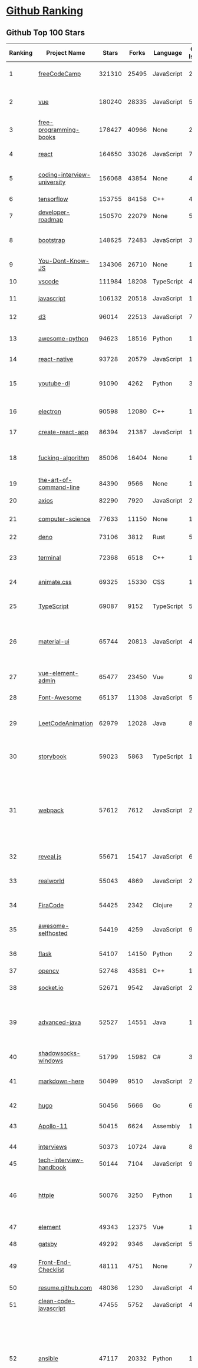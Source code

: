 [Github Ranking](../README.md)
==========

## Github Top 100 Stars

| Ranking | Project Name | Stars | Forks | Language | Open Issues | Description | Last Commit |
| ------- | ------------ | ----- | ----- | -------- | ----------- | ----------- | ----------- |
| 1 | [freeCodeCamp](https://github.com/freeCodeCamp/freeCodeCamp) | 321310 | 25495 | JavaScript | 266 | freeCodeCamp.org's open source codebase and curriculum. Learn to code for free. | 2021-03-06T02:56:46Z |
| 2 | [vue](https://github.com/vuejs/vue) | 180240 | 28335 | JavaScript | 566 | 🖖 Vue.js is a progressive, incrementally-adoptable JavaScript framework for building UI on the web. | 2021-03-04T23:12:50Z |
| 3 | [free-programming-books](https://github.com/EbookFoundation/free-programming-books) | 178427 | 40966 | None | 25 | :books: Freely available programming books | 2021-03-03T05:20:50Z |
| 4 | [react](https://github.com/facebook/react) | 164650 | 33026 | JavaScript | 730 | A declarative, efficient, and flexible JavaScript library for building user interfaces. | 2021-03-05T23:05:52Z |
| 5 | [coding-interview-university](https://github.com/jwasham/coding-interview-university) | 156068 | 43854 | None | 43 | A complete computer science study plan to become a software engineer. | 2021-03-05T06:49:47Z |
| 6 | [tensorflow](https://github.com/tensorflow/tensorflow) | 153755 | 84158 | C++ | 4022 | An Open Source Machine Learning Framework for Everyone | 2021-03-06T02:56:17Z |
| 7 | [developer-roadmap](https://github.com/kamranahmedse/developer-roadmap) | 150570 | 22079 | None | 53 | Roadmap to becoming a web developer in 2021 | 2021-02-25T09:04:28Z |
| 8 | [bootstrap](https://github.com/twbs/bootstrap) | 148625 | 72483 | JavaScript | 344 | The most popular HTML, CSS, and JavaScript framework for developing responsive, mobile first projects on the web. | 2021-03-06T01:00:05Z |
| 9 | [You-Dont-Know-JS](https://github.com/getify/You-Dont-Know-JS) | 134306 | 26710 | None | 119 | A book series on JavaScript. @YDKJS on twitter. | 2021-02-08T13:38:15Z |
| 10 | [vscode](https://github.com/microsoft/vscode) | 111984 | 18208 | TypeScript | 4691 | Visual Studio Code | 2021-03-06T02:57:59Z |
| 11 | [javascript](https://github.com/airbnb/javascript) | 106132 | 20518 | JavaScript | 120 | JavaScript Style Guide | 2021-03-04T17:25:10Z |
| 12 | [d3](https://github.com/d3/d3) | 96014 | 22513 | JavaScript | 7 | Bring data to life with SVG, Canvas and HTML. :bar_chart::chart_with_upwards_trend::tada: | 2021-02-07T19:52:05Z |
| 13 | [awesome-python](https://github.com/vinta/awesome-python) | 94623 | 18516 | Python | 133 | A curated list of awesome Python frameworks, libraries, software and resources | 2021-02-25T14:54:19Z |
| 14 | [react-native](https://github.com/facebook/react-native) | 93728 | 20579 | JavaScript | 1511 | A framework for building native apps with React. | 2021-03-06T02:43:32Z |
| 15 | [youtube-dl](https://github.com/ytdl-org/youtube-dl) | 91090 | 4262 | Python | 3943 | Command-line program to download videos from YouTube.com and other video sites | 2021-03-05T23:22:07Z |
| 16 | [electron](https://github.com/electron/electron) | 90598 | 12080 | C++ | 1624 | :electron: Build cross-platform desktop apps with JavaScript, HTML, and CSS | 2021-03-06T01:03:47Z |
| 17 | [create-react-app](https://github.com/facebook/create-react-app) | 86394 | 21387 | JavaScript | 1028 | Set up a modern web app by running one command. | 2021-03-04T21:05:15Z |
| 18 | [fucking-algorithm](https://github.com/labuladong/fucking-algorithm) | 85006 | 16404 | None | 128 | 刷算法全靠套路，认准 labuladong 就够了！English version supported! Crack LeetCode, not only how, but also why.  | 2021-02-20T13:20:53Z |
| 19 | [the-art-of-command-line](https://github.com/jlevy/the-art-of-command-line) | 84390 | 9566 | None | 190 | Master the command line, in one page | 2021-03-01T11:24:01Z |
| 20 | [axios](https://github.com/axios/axios) | 82290 | 7920 | JavaScript | 296 | Promise based HTTP client for the browser and node.js | 2021-03-01T15:05:37Z |
| 21 | [computer-science](https://github.com/ossu/computer-science) | 77633 | 11150 | None | 11 | :mortar_board: Path to a free self-taught education in Computer Science! | 2021-03-04T07:58:42Z |
| 22 | [deno](https://github.com/denoland/deno) | 73106 | 3812 | Rust | 507 | A secure JavaScript and TypeScript runtime | 2021-03-06T02:10:28Z |
| 23 | [terminal](https://github.com/microsoft/terminal) | 72368 | 6518 | C++ | 1251 | The new Windows Terminal and the original Windows console host, all in the same place! | 2021-03-06T00:55:08Z |
| 24 | [animate.css](https://github.com/animate-css/animate.css) | 69325 | 15330 | CSS | 12 | 🍿 A cross-browser library of CSS animations. As easy to use as an easy thing. | 2021-03-04T05:19:21Z |
| 25 | [TypeScript](https://github.com/microsoft/TypeScript) | 69087 | 9152 | TypeScript | 5045 | TypeScript is a superset of JavaScript that compiles to clean JavaScript output. | 2021-03-05T21:50:10Z |
| 26 | [material-ui](https://github.com/mui-org/material-ui) | 65744 | 20813 | JavaScript | 493 | Material-UI is a simple and customizable component library to build faster, beautiful, and more accessible React applications. Follow your own design system, or start with Material Design. | 2021-03-06T02:19:02Z |
| 27 | [vue-element-admin](https://github.com/PanJiaChen/vue-element-admin) | 65477 | 23450 | Vue | 910 | :tada: A magical vue admin                                                                https://panjiachen.github.io/vue-element-admin | 2021-02-09T03:46:46Z |
| 28 | [Font-Awesome](https://github.com/FortAwesome/Font-Awesome) | 65137 | 11308 | JavaScript | 5631 | The iconic SVG, font, and CSS toolkit | 2021-02-08T14:44:12Z |
| 29 | [LeetCodeAnimation](https://github.com/MisterBooo/LeetCodeAnimation) | 62979 | 12028 | Java | 8 | Demonstrate all the questions on LeetCode in the form of animation.（用动画的形式呈现解LeetCode题目的思路） | 2020-09-30T01:43:30Z |
| 30 | [storybook](https://github.com/storybookjs/storybook) | 59023 | 5863 | TypeScript | 1015 | 📓 The UI component explorer. Develop, document, & test React, Vue, Angular, Web Components, Ember, Svelte & more! | 2021-03-06T02:54:17Z |
| 31 | [webpack](https://github.com/webpack/webpack) | 57612 | 7612 | JavaScript | 288 | A bundler for javascript and friends. Packs many modules into a few bundled assets. Code Splitting allows for loading parts of the application on demand. Through "loaders", modules can be CommonJs, AMD, ES6 modules, CSS, Images, JSON, Coffeescript, LESS, ... and your custom stuff. | 2021-03-05T17:26:51Z |
| 32 | [reveal.js](https://github.com/hakimel/reveal.js) | 55671 | 15417 | JavaScript | 643 | The HTML Presentation Framework | 2021-02-27T10:03:46Z |
| 33 | [realworld](https://github.com/gothinkster/realworld) | 55043 | 4869 | JavaScript | 216 | "The mother of all demo apps" — Exemplary fullstack Medium.com clone powered by React, Angular, Node, Django, and many more 🏅 | 2021-03-05T06:07:23Z |
| 34 | [FiraCode](https://github.com/tonsky/FiraCode) | 54425 | 2342 | Clojure | 255 | Free monospaced font with programming ligatures | 2021-03-05T11:27:44Z |
| 35 | [awesome-selfhosted](https://github.com/awesome-selfhosted/awesome-selfhosted) | 54419 | 4259 | JavaScript | 93 | A list of Free Software network services and web applications which can be hosted on your own servers | 2021-03-05T12:30:33Z |
| 36 | [flask](https://github.com/pallets/flask) | 54107 | 14150 | Python | 26 | The Python micro framework for building web applications. | 2021-03-01T15:25:16Z |
| 37 | [opencv](https://github.com/opencv/opencv) | 52748 | 43581 | C++ | 1932 | Open Source Computer Vision Library | 2021-03-05T20:29:35Z |
| 38 | [socket.io](https://github.com/socketio/socket.io) | 52671 | 9542 | JavaScript | 201 | Realtime application framework (Node.JS server) | 2021-03-05T16:07:59Z |
| 39 | [advanced-java](https://github.com/doocs/advanced-java) | 52527 | 14551 | Java | 1 | 😮 Core Interview Questions & Answers For Experienced Java(Backend) Developers \| 互联网 Java 工程师进阶知识完全扫盲：涵盖高并发、分布式、高可用、微服务、海量数据处理等领域知识 | 2021-02-20T12:15:22Z |
| 40 | [shadowsocks-windows](https://github.com/shadowsocks/shadowsocks-windows) | 51799 | 15982 | C# | 32 | If you want to keep a secret, you must also hide it from yourself. | 2021-03-02T06:49:35Z |
| 41 | [markdown-here](https://github.com/adam-p/markdown-here) | 50499 | 9510 | JavaScript | 287 | Google Chrome, Firefox, and Thunderbird extension that lets you write email in Markdown and render it before sending. | 2020-12-31T17:25:05Z |
| 42 | [hugo](https://github.com/gohugoio/hugo) | 50456 | 5666 | Go | 637 | The world’s fastest framework for building websites. | 2021-03-03T19:17:06Z |
| 43 | [Apollo-11](https://github.com/chrislgarry/Apollo-11) | 50415 | 6624 | Assembly | 103 | Original Apollo 11 Guidance Computer (AGC) source code for the command and lunar modules. | 2021-02-28T09:02:48Z |
| 44 | [interviews](https://github.com/kdn251/interviews) | 50373 | 10724 | Java | 89 | Everything you need to know to get the job. | 2021-02-04T09:12:05Z |
| 45 | [tech-interview-handbook](https://github.com/yangshun/tech-interview-handbook) | 50144 | 7104 | JavaScript | 9 | 💯 Materials to help you rock your next coding interview | 2021-03-02T01:33:27Z |
| 46 | [httpie](https://github.com/httpie/httpie) | 50076 | 3250 | Python | 140 | As easy as /aitch-tee-tee-pie/ 🥧 Modern, user-friendly command-line HTTP client for the API era. JSON support, colors, sessions, downloads, plugins & more. https://twitter.com/httpie | 2021-02-27T16:54:56Z |
| 47 | [element](https://github.com/ElemeFE/element) | 49343 | 12375 | Vue | 1786 | A Vue.js 2.0 UI Toolkit for Web | 2021-03-05T09:02:54Z |
| 48 | [gatsby](https://github.com/gatsbyjs/gatsby) | 49292 | 9346 | JavaScript | 590 | Build blazing fast, modern apps and websites with React | 2021-03-05T23:29:09Z |
| 49 | [Front-End-Checklist](https://github.com/thedaviddias/Front-End-Checklist) | 48111 | 4751 | None | 7 | 🗂 The perfect Front-End Checklist for modern websites and meticulous developers | 2021-02-04T15:18:43Z |
| 50 | [resume.github.com](https://github.com/resume/resume.github.com) | 48036 | 1230 | JavaScript | 46 | Resumes generated using the GitHub informations | 2021-02-01T10:38:00Z |
| 51 | [clean-code-javascript](https://github.com/ryanmcdermott/clean-code-javascript) | 47455 | 5752 | JavaScript | 48 | :bathtub: Clean Code concepts adapted for JavaScript | 2021-02-26T06:58:10Z |
| 52 | [ansible](https://github.com/ansible/ansible) | 47117 | 20332 | Python | 1876 | Ansible is a radically simple IT automation platform that makes your applications and systems easier to deploy and maintain. Automate everything from code deployment to network configuration to cloud management, in a language that approaches plain English, using SSH, with no agents to install on remote systems. https://docs.ansible.com. | 2021-03-05T21:57:08Z |
| 53 | [mall](https://github.com/macrozheng/mall) | 46951 | 20167 | Java | 15 | mall项目是一套电商系统，包括前台商城系统及后台管理系统，基于SpringBoot+MyBatis实现，采用Docker容器化部署。 前台商城系统包含首页门户、商品推荐、商品搜索、商品展示、购物车、订单流程、会员中心、客户服务、帮助中心等模块。 后台管理系统包含商品管理、订单管理、会员管理、促销管理、运营管理、内容管理、统计报表、财务管理、权限管理、设置等模块。 | 2021-03-04T12:45:02Z |
| 54 | [nocode](https://github.com/kelseyhightower/nocode) | 45905 | 4101 | Dockerfile | 3774 | The best way to write secure and reliable applications. Write nothing; deploy nowhere. | 2021-02-24T08:59:05Z |
| 55 | [papers-we-love](https://github.com/papers-we-love/papers-we-love) | 45063 | 3963 | Shell | 12 | Papers from the computer science community to read and discuss. | 2021-02-05T06:17:54Z |
| 56 | [scikit-learn](https://github.com/scikit-learn/scikit-learn) | 44767 | 21151 | Python | 2353 | scikit-learn: machine learning in Python | 2021-03-05T16:56:00Z |
| 57 | [RxJava](https://github.com/ReactiveX/RxJava) | 44305 | 7373 | Java | 10 | RxJava – Reactive Extensions for the JVM – a library for composing asynchronous and event-based programs using observable sequences for the Java VM. | 2021-03-05T09:40:39Z |
| 58 | [every-programmer-should-know](https://github.com/mtdvio/every-programmer-should-know) | 43720 | 4320 | None | 28 | A collection of (mostly) technical things every software developer should know about | 2020-11-08T16:43:39Z |
| 59 | [awesome-public-datasets](https://github.com/awesomedata/awesome-public-datasets) | 43444 | 7706 | None | 109 | A topic-centric list of HQ open datasets. | 2021-03-05T22:13:28Z |
| 60 | [Awesome-Hacking](https://github.com/Hack-with-Github/Awesome-Hacking) | 43169 | 6904 | None | 28 | A collection of various awesome lists for hackers, pentesters and security researchers | 2020-10-04T10:20:41Z |
| 61 | [react-router](https://github.com/ReactTraining/react-router) | 42770 | 8403 | JavaScript | 52 | Declarative routing for React | 2021-02-22T04:31:29Z |
| 62 | [normalize.css](https://github.com/necolas/normalize.css) | 42767 | 9575 | CSS | 51 | A modern alternative to CSS resets | 2021-01-24T20:52:27Z |
| 63 | [jekyll](https://github.com/jekyll/jekyll) | 42322 | 9245 | Ruby | 158 | :globe_with_meridians: Jekyll is a blog-aware static site generator in Ruby | 2021-02-27T13:55:31Z |
| 64 | [awesome-react](https://github.com/enaqx/awesome-react) | 42044 | 5102 | None | 103 | A collection of awesome things regarding React ecosystem | 2021-03-02T09:19:14Z |
| 65 | [neovim](https://github.com/neovim/neovim) | 41864 | 3124 | Vim script | 1444 | Vim-fork focused on extensibility and usability | 2021-03-06T01:58:22Z |
| 66 | [hacker-scripts](https://github.com/NARKOZ/hacker-scripts) | 41231 | 6462 | JavaScript | 68 | Based on a true story | 2020-10-31T14:23:49Z |
| 67 | [awesome-mac](https://github.com/jaywcjlove/awesome-mac) | 41101 | 4625 | JavaScript | 101 |  Now we have become very big, Different from the original idea. Collect premium software in various categories. | 2021-03-05T19:49:02Z |
| 68 | [core](https://github.com/home-assistant/core) | 40803 | 13415 | Python | 1615 | :house_with_garden: Open source home automation that puts local control and privacy first | 2021-03-06T00:52:33Z |
| 69 | [guava](https://github.com/google/guava) | 40514 | 9042 | Java | 733 | Google core libraries for Java | 2021-03-04T09:47:00Z |
| 70 | [grafana](https://github.com/grafana/grafana) | 40144 | 8133 | TypeScript | 2511 | The open and composable observability and data visualization platform. Visualize metrics, logs, and traces from multiple sources like Prometheus, Loki, Elasticsearch, InfluxDB, Postgres and many more.  | 2021-03-06T02:12:21Z |
| 71 | [awesome-android-ui](https://github.com/wasabeef/awesome-android-ui) | 39997 | 9849 | None | 0 | A curated list of awesome Android UI/UX libraries | 2021-02-13T06:32:53Z |
| 72 | [big-list-of-naughty-strings](https://github.com/minimaxir/big-list-of-naughty-strings) | 39899 | 1820 | Python | 74 | The Big List of Naughty Strings is a list of strings which have a high probability of causing issues when used as user-input data. | 2021-02-22T01:19:23Z |
| 73 | [okhttp](https://github.com/square/okhttp) | 39531 | 8426 | Java | 101 | Square’s meticulous HTTP client for the JVM, Android, and GraalVM. | 2021-03-05T18:41:29Z |
| 74 | [you-get](https://github.com/soimort/you-get) | 39336 | 8127 | Python | 350 | :arrow_double_down: Dumb downloader that scrapes the web | 2021-03-03T13:26:47Z |
| 75 | [prettier](https://github.com/prettier/prettier) | 39085 | 2676 | JavaScript | 809 | Prettier is an opinionated code formatter. | 2021-03-05T23:23:34Z |
| 76 | [tesseract](https://github.com/tesseract-ocr/tesseract) | 38980 | 7143 | C++ | 313 | Tesseract Open Source OCR Engine (main repository) | 2021-03-05T13:27:28Z |
| 77 | [face_recognition](https://github.com/ageitgey/face_recognition) | 38799 | 10929 | Python | 590 | The world's simplest facial recognition api for Python and the command line | 2021-02-14T15:50:55Z |
| 78 | [babel](https://github.com/babel/babel) | 38538 | 4728 | JavaScript | 745 | 🐠 Babel is a compiler for writing next generation JavaScript. | 2021-03-05T21:59:06Z |
| 79 | [anime](https://github.com/juliangarnier/anime) | 38458 | 3076 | JavaScript | 148 | JavaScript animation engine | 2021-01-23T11:26:34Z |
| 80 | [nw.js](https://github.com/nwjs/nw.js) | 37900 | 3925 | JavaScript | 801 | Call all Node.js modules directly from DOM/WebWorker and enable a new way of writing applications with all Web technologies. | 2021-03-05T03:32:36Z |
| 81 | [tailwindcss](https://github.com/tailwindlabs/tailwindcss) | 37776 | 1731 | CSS | 44 | A utility-first CSS framework for rapid UI development. | 2021-03-06T00:03:39Z |
| 82 | [learn-regex](https://github.com/ziishaned/learn-regex) | 37406 | 5202 | None | 60 | Learn regex the easy way | 2021-02-22T05:51:29Z |
| 83 | [build-web-application-with-golang](https://github.com/astaxie/build-web-application-with-golang) | 37065 | 9940 | Go | 104 | A golang ebook intro how to build a web with golang | 2021-03-05T03:35:14Z |
| 84 | [v2ray-core](https://github.com/v2ray/v2ray-core) | 36646 | 8090 | Go | 21 | A platform for building proxies to bypass network restrictions. | 2021-03-05T05:30:17Z |
| 85 | [gogs](https://github.com/gogs/gogs) | 36530 | 4251 | Go | 746 | Gogs is a painless self-hosted Git service | 2021-03-05T16:18:16Z |
| 86 | [git](https://github.com/git/git) | 36473 | 21029 | C | 58 | Git Source Code Mirror - This is a publish-only repository and all pull requests are ignored. Please follow Documentation/SubmittingPatches procedure for any of your improvements. | 2021-03-05T23:40:16Z |
| 87 | [x64dbg](https://github.com/x64dbg/x64dbg) | 36350 | 1558 | C++ | 458 | An open-source x64/x32 debugger for windows. | 2021-02-15T21:25:14Z |
| 88 | [impress.js](https://github.com/impress/impress.js) | 36188 | 6858 | JavaScript | 58 | It's a presentation framework based on the power of CSS3 transforms and transitions in modern browsers and inspired by the idea behind prezi.com. | 2021-03-02T11:35:12Z |
| 89 | [superset](https://github.com/apache/superset) | 35766 | 6975 | Python | 782 | Apache Superset is a Data Visualization and Data Exploration Platform | 2021-03-06T02:09:21Z |
| 90 | [git-flight-rules](https://github.com/k88hudson/git-flight-rules) | 35502 | 2645 | None | 13 | Flight rules for git | 2021-02-25T14:17:00Z |
| 91 | [fzf](https://github.com/junegunn/fzf) | 35222 | 1513 | Go | 194 | :cherry_blossom: A command-line fuzzy finder | 2021-03-04T16:12:08Z |
| 92 | [node-v0.x-archive](https://github.com/nodejs/node-v0.x-archive) | 34948 | 7616 | None | 571 | Moved to https://github.com/nodejs/node | 2018-04-04T08:28:02Z |
| 93 | [faceswap](https://github.com/deepfakes/faceswap) | 34445 | 10639 | Python | 8 | Deepfakes Software For All | 2021-03-04T17:45:17Z |
| 94 | [awesome-wechat-weapp](https://github.com/justjavac/awesome-wechat-weapp) | 34403 | 7366 | None | 2 | 微信小程序开发资源汇总 :100: | 2021-02-19T14:34:08Z |
| 95 | [jest](https://github.com/facebook/jest) | 34400 | 4944 | TypeScript | 1394 | Delightful JavaScript Testing. | 2021-03-05T22:20:55Z |
| 96 | [pdf.js](https://github.com/mozilla/pdf.js) | 34085 | 7992 | JavaScript | 566 | PDF Reader in JavaScript | 2021-03-05T23:23:24Z |
| 97 | [algorithm-visualizer](https://github.com/algorithm-visualizer/algorithm-visualizer) | 33310 | 5532 | JavaScript | 19 | :fireworks:Interactive Online Platform that Visualizes Algorithms from Code | 2021-01-28T06:18:53Z |
| 98 | [AFNetworking](https://github.com/AFNetworking/AFNetworking) | 33090 | 10208 | Objective-C | 42 | A delightful networking framework for iOS, macOS, watchOS, and tvOS. | 2021-02-05T09:23:29Z |
| 99 | [shadowsocks](https://github.com/shadowsocks/shadowsocks) | 32951 | 19627 | Python | 447 | None | 2021-02-28T20:39:55Z |
| 100 | [traefik](https://github.com/traefik/traefik) | 32864 | 3624 | Go | 597 | The Cloud Native Application Proxy | 2021-03-05T13:30:04Z |

